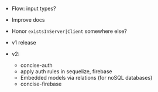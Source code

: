 - Flow: input types?
- Improve docs
- Honor `existsInServer|Client` somewhere else?

- v1 release

- v2:
    - concise-auth
    - apply auth rules in sequelize, firebase
    - Embedded models via relations (for noSQL databases)
    - concise-firebase

